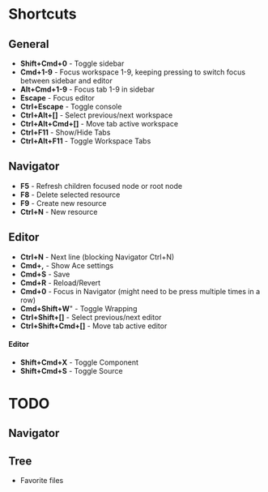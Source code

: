 # Shortcuts

## General
- **Shift+Cmd+0** - Toggle sidebar
- **Cmd+1-9** - Focus workspace 1-9, keeping pressing to switch focus between sidebar and editor
- **Alt+Cmd+1-9** - Focus tab 1-9 in sidebar
- **Escape** - Focus editor
- **Ctrl+Escape** - Toggle console
- **Ctrl+Alt+[]** - Select previous/next workspace
- **Ctrl+Alt+Cmd+[]** - Move tab active workspace 
- **Ctrl+F11** - Show/Hide Tabs
- **Ctrl+Alt+F11** - Toggle Workspace Tabs

## Navigator
- **F5** - Refresh children focused node or root node
- **F8** - Delete selected resource
- **F9** - Create new resource
- **Ctrl+N** - New resource

## Editor
- **Ctrl+N** - Next line (blocking Navigator Ctrl+N)
- **Cmd+,** - Show Ace settings
- **Cmd+S** - Save
- **Cmd+R** - Reload/Revert
- **Cmd+0** - Focus in Navigator (might need to be press multiple times in a row)
- **Cmd+Shift+W**" - Toggle Wrapping
- **Ctrl+Shift+[]** - Select previous/next editor
- **Ctrl+Shift+Cmd+[]** - Move tab active editor

#### Editor<vcl>
- **Shift+Cmd+X** - Toggle Component
- **Shift+Cmd+S** - Toggle Source

# TODO

## Navigator

## Tree


- Favorite files